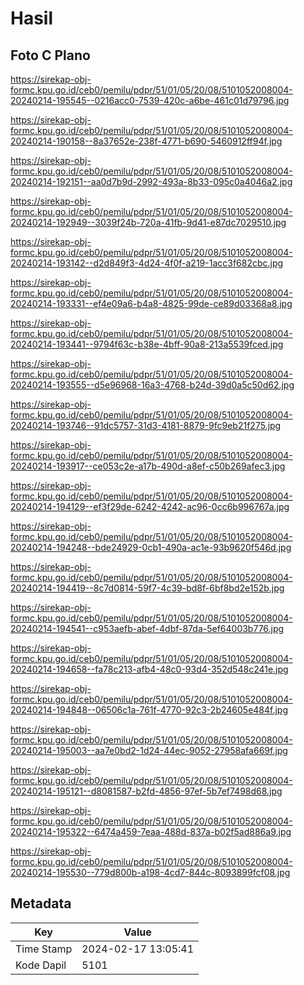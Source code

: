 # Hasil

## Foto C Plano

https://sirekap-obj-formc.kpu.go.id/ceb0/pemilu/pdpr/51/01/05/20/08/5101052008004-20240214-195545--0216acc0-7539-420c-a6be-461c01d79796.jpg

https://sirekap-obj-formc.kpu.go.id/ceb0/pemilu/pdpr/51/01/05/20/08/5101052008004-20240214-190158--8a37652e-238f-4771-b690-5460912ff94f.jpg

https://sirekap-obj-formc.kpu.go.id/ceb0/pemilu/pdpr/51/01/05/20/08/5101052008004-20240214-192151--aa0d7b9d-2992-493a-8b33-095c0a4046a2.jpg

https://sirekap-obj-formc.kpu.go.id/ceb0/pemilu/pdpr/51/01/05/20/08/5101052008004-20240214-192949--3039f24b-720a-41fb-9d41-e87dc7029510.jpg

https://sirekap-obj-formc.kpu.go.id/ceb0/pemilu/pdpr/51/01/05/20/08/5101052008004-20240214-193142--d2d849f3-4d24-4f0f-a219-1acc3f682cbc.jpg

https://sirekap-obj-formc.kpu.go.id/ceb0/pemilu/pdpr/51/01/05/20/08/5101052008004-20240214-193331--ef4e09a6-b4a8-4825-99de-ce89d03368a8.jpg

https://sirekap-obj-formc.kpu.go.id/ceb0/pemilu/pdpr/51/01/05/20/08/5101052008004-20240214-193441--9794f63c-b38e-4bff-90a8-213a5539fced.jpg

https://sirekap-obj-formc.kpu.go.id/ceb0/pemilu/pdpr/51/01/05/20/08/5101052008004-20240214-193555--d5e96968-16a3-4768-b24d-39d0a5c50d62.jpg

https://sirekap-obj-formc.kpu.go.id/ceb0/pemilu/pdpr/51/01/05/20/08/5101052008004-20240214-193746--91dc5757-31d3-4181-8879-9fc9eb21f275.jpg

https://sirekap-obj-formc.kpu.go.id/ceb0/pemilu/pdpr/51/01/05/20/08/5101052008004-20240214-193917--ce053c2e-a17b-490d-a8ef-c50b269afec3.jpg

https://sirekap-obj-formc.kpu.go.id/ceb0/pemilu/pdpr/51/01/05/20/08/5101052008004-20240214-194129--ef3f29de-6242-4242-ac96-0cc6b996767a.jpg

https://sirekap-obj-formc.kpu.go.id/ceb0/pemilu/pdpr/51/01/05/20/08/5101052008004-20240214-194248--bde24929-0cb1-490a-ac1e-93b9620f546d.jpg

https://sirekap-obj-formc.kpu.go.id/ceb0/pemilu/pdpr/51/01/05/20/08/5101052008004-20240214-194419--8c7d0814-59f7-4c39-bd8f-6bf8bd2e152b.jpg

https://sirekap-obj-formc.kpu.go.id/ceb0/pemilu/pdpr/51/01/05/20/08/5101052008004-20240214-194541--c953aefb-abef-4dbf-87da-5ef64003b776.jpg

https://sirekap-obj-formc.kpu.go.id/ceb0/pemilu/pdpr/51/01/05/20/08/5101052008004-20240214-194658--fa78c213-afb4-48c0-93d4-352d548c241e.jpg

https://sirekap-obj-formc.kpu.go.id/ceb0/pemilu/pdpr/51/01/05/20/08/5101052008004-20240214-194848--06506c1a-761f-4770-92c3-2b24605e484f.jpg

https://sirekap-obj-formc.kpu.go.id/ceb0/pemilu/pdpr/51/01/05/20/08/5101052008004-20240214-195003--aa7e0bd2-1d24-44ec-9052-27958afa669f.jpg

https://sirekap-obj-formc.kpu.go.id/ceb0/pemilu/pdpr/51/01/05/20/08/5101052008004-20240214-195121--d8081587-b2fd-4856-97ef-5b7ef7498d68.jpg

https://sirekap-obj-formc.kpu.go.id/ceb0/pemilu/pdpr/51/01/05/20/08/5101052008004-20240214-195322--6474a459-7eaa-488d-837a-b02f5ad886a9.jpg

https://sirekap-obj-formc.kpu.go.id/ceb0/pemilu/pdpr/51/01/05/20/08/5101052008004-20240214-195530--779d800b-a198-4cd7-844c-8093899fcf08.jpg


## Metadata

| Key        | Value               |
| ---------- | ------------------- |
| Time Stamp | 2024-02-17 13:05:41 |
| Kode Dapil | 5101                |



